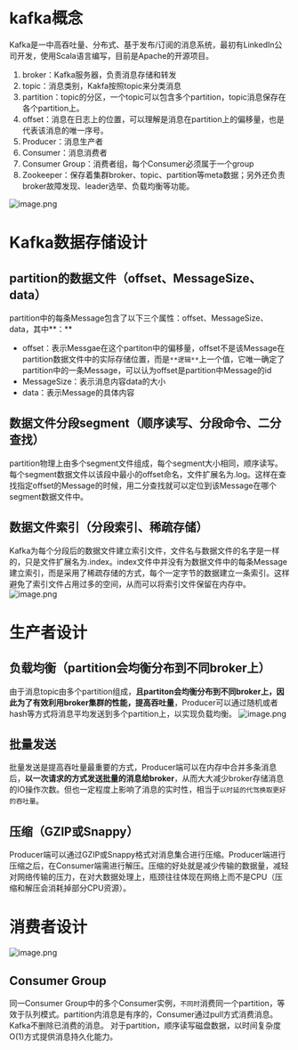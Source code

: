 # kafka概念
Kafka是一中高吞吐量、分布式、基于发布/订阅的消息系统，最初有LinkedIn公司开发，使用Scala语言编写，目前是Apache的开源项目。

1. broker：Kafka服务器，负责消息存储和转发
2. topic：消息类别，Kakfa按照topic来分类消息
3. partition：topic的分区，一个topic可以包含多个partition，topic消息保存在各个partition上。
4. offset：消息在日志上的位置，可以理解是消息在partition上的偏移量，也是代表该消息的唯一序号。
5. Producer：消息生产者
6. Consumer：消息消费者
7. Consumer Group：消费者组，每个Consumer必须属于一个group
8. Zookeeper：保存着集群broker、topic、partition等meta数据；另外还负责broker故障发现、leader选举、负载均衡等功能。

![image.png](https://cdn.nlark.com/yuque/0/2024/png/40608915/1715309366601-4e69bea0-b7e8-4180-b4ef-f4b9539e9864.png#averageHue=%23d4ceb9&clientId=u49eaa716-c63a-4&from=paste&height=749&id=u33d85f0b&originHeight=749&originWidth=1192&originalType=binary&ratio=1&rotation=0&showTitle=false&size=245933&status=done&style=none&taskId=u48df6dde-0829-41b6-a832-60e0125224d&title=&width=1192)
# Kafka数据存储设计
## partition的数据文件（offset、MessageSize、data）
partition中的每条Message包含了以下三个属性：offset、MessageSize、data，其中**：**

- offset：表示Messgae在这个partiton中的偏移量，offset不是该Message在partition数据文件中的实际存储位置，而是`**逻辑**`上一个值，它唯一确定了partition中的一条Message，可以认为offset是partition中Message的id
- MessageSize：表示消息内容data的大小
- data：表示Message的具体内容
## 数据文件分段segment（顺序读写、分段命令、二分查找）
partition物理上由多个segment文件组成，每个segment大小相同，顺序读写。每个segment数据文件以该段中最小的offset命名，文件扩展名为.log。这样在查找指定offset的Message的时候，用二分查找就可以定位到该Message在哪个segment数据文件中。
## 数据文件索引（分段索引、稀疏存储）
Kafka为每个分段后的数据文件建立索引文件，文件名与数据文件的名字是一样的，只是文件扩展名为.index。index文件中并没有为数据文件中的每条Message建立索引，而是采用了稀疏存储的方式，每个一定字节的数据建立一条索引。这样避免了索引文件占用过多的空间，从而可以将索引文件保留在内存中。
![image.png](https://cdn.nlark.com/yuque/0/2024/png/40608915/1715310168334-4925a32f-346e-4a13-83a7-0c27e2f43845.png#averageHue=%23ceccba&clientId=u49eaa716-c63a-4&from=paste&height=573&id=u94037f53&originHeight=573&originWidth=1134&originalType=binary&ratio=1&rotation=0&showTitle=false&size=497387&status=done&style=none&taskId=u0bc65098-0e0e-4a3d-9e9d-03f9fbb942b&title=&width=1134)
# 生产者设计
## 负载均衡（partition会均衡分布到不同broker上）
由于消息topic由多个partition组成，**且partiton会均衡分布到不同broker上，因此为了有效利用broker集群的性能，提高吞吐量**，Producer可以通过随机或者hash等方式将消息平均发送到多个partition上，以实现负载均衡。
![image.png](https://cdn.nlark.com/yuque/0/2024/png/40608915/1715310283505-f50aebbc-6012-4c9b-8ace-93d7ad9dd06e.png#averageHue=%23d3cfb7&clientId=u49eaa716-c63a-4&from=paste&height=598&id=u213319f5&originHeight=598&originWidth=1099&originalType=binary&ratio=1&rotation=0&showTitle=false&size=336254&status=done&style=none&taskId=uf271fa4a-a975-43a6-be7c-d691ec46569&title=&width=1099)
## 批量发送
批量发送是提高吞吐量最重要的方式，Producer端可以在内存中合并多条消息后，**以一次请求的方式发送批量的消息给broker**，从而大大减少broker存储消息的IO操作次数。但也一定程度上影响了消息的实时性，相当于`以时延的代驾换取更好的吞吐量`。
## 压缩（GZIP或Snappy）
Producer端可以通过GZIP或Snappy格式对消息集合进行压缩。Producer端进行压缩之后，在Consumer端需进行解压。压缩的好处就是减少传输的数据量，减轻对网络传输的压力，在对大数据处理上，瓶颈往往体现在网络上而不是CPU（压缩和解压会消耗掉部分CPU资源）。
# 消费者设计
![image.png](https://cdn.nlark.com/yuque/0/2024/png/40608915/1715310528585-574ffccc-1fbe-434e-8948-24886d669542.png#averageHue=%23d3ceb7&clientId=u49eaa716-c63a-4&from=paste&height=831&id=u88ac663f&originHeight=831&originWidth=1314&originalType=binary&ratio=1&rotation=0&showTitle=false&size=532032&status=done&style=none&taskId=u81bc89de-d905-4932-87e0-21664c30fb1&title=&width=1314)
## Consumer Group
同一Consumer Group中的多个Consumer实例，`不同时`消费同一个partition，等效于队列模式。partition内消息是有序的，Consumer通过pull方式消费消息。Kafka不删除已消费的消息。
对于partition，顺序读写磁盘数据，以时间复杂度O(1)方式提供消息持久化能力。
